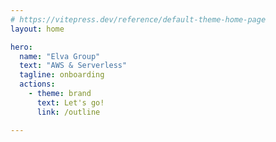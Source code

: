 ```yaml
---
# https://vitepress.dev/reference/default-theme-home-page
layout: home

hero:
  name: "Elva Group"
  text: "AWS & Serverless"
  tagline: onboarding 
  actions:
    - theme: brand
      text: Let's go! 
      link: /outline

---
```


